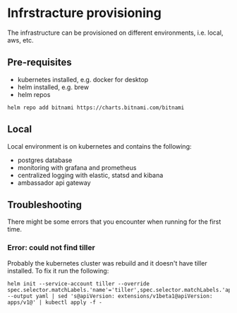# Infrstracture provisioning

The infrastructure can be provisioned on different environments, i.e. local, aws, etc.
## Pre-requisites
* kubernetes installed, e.g. docker for desktop
* helm installed, e.g. brew
* helm repos
```
helm repo add bitnami https://charts.bitnami.com/bitnami
```

## Local
Local environment is on kubernetes and contains the following:
* postgres database
* monitoring with grafana and prometheus
* centralized logging with elastic, statsd and kibana
* ambassador api gateway

## Troubleshooting
There might be some errors that you encounter when running for the first time.

### Error: could not find tiller
Probably the kubernetes cluster was rebuild and it doesn't have tiller installed.
To fix it run the following:
```
helm init --service-account tiller --override spec.selector.matchLabels.'name'='tiller',spec.selector.matchLabels.'app'='helm' --output yaml | sed 's@apiVersion: extensions/v1beta1@apiVersion: apps/v1@' | kubectl apply -f -
```
